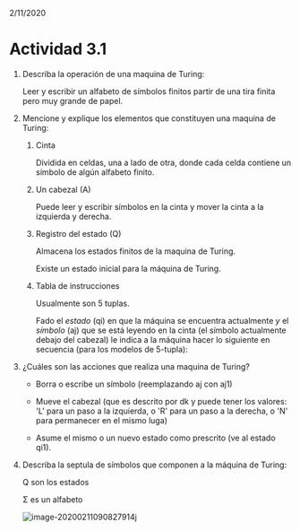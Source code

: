 2/11/2020

# Actividad 3.1

1. Describa la operación de una maquina de Turing:
   
   Leer y escribir un alfabeto de símbolos finitos partir de una tira finita pero muy grande de papel.

2. Mencione y explique los elementos que constituyen una maquina de Turing:
   
   1. Cinta
      
      Dividida en celdas, una a lado de otra, donde cada celda contiene un símbolo de algún alfabeto finito.
   
   2. Un cabezal (A)
      
      Puede  leer y escribir símbolos en la cinta y mover la cinta a la izquierda y derecha.
   
   3. Registro del estado (Q)
      
      Almacena los estados finitos de la maquina de Turing.
      
      Existe un estado inicial para la máquina de Turing.
   
   4. Tabla de instrucciones
      
      Usualmente son 5 tuplas.
      
      Fado el *estado* (qi) en que la máquina se encuentra actualmente *y* el *símbolo* (aj) que se está leyendo en la cinta (el símbolo actualmente debajo del  cabezal) le indica a la máquina hacer lo siguiente en secuencia (para  los modelos de 5-tupla):

3. ¿Cuáles son las acciones que realiza una maquina de Turing?
   
   - Borra o escribe un símbolo (reemplazando aj con aj1)
   
   - Mueve el cabezal (que es descrito por dk y puede tener los  valores: 'L' para un paso a la izquierda, o 'R' para un paso a la  derecha, o 'N' para permanecer en el mismo luga)
   
   - Asume el mismo o un nuevo estado como prescrito (ve al estado qi1).

4. Describa la septula de símbolos que componen a la máquina de Turing:
   
   Q son los estados
   
   Σ es un alfabeto
   
   ![image-20200211090827914](C:\Users\Felipe\AppData\Roaming\Typora\typora-user-images\image-20200211090827914.png)j
   
   
